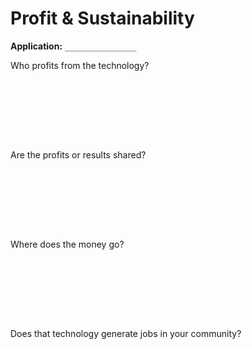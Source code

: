 Profit & Sustainability
=======================

**Application:** `________________`

Who profits from the technology?

```








```

Are the profits or results shared?
  
```








```
  
Where does the money go?

```








```

Does that technology generate jobs in your community?

```








```

